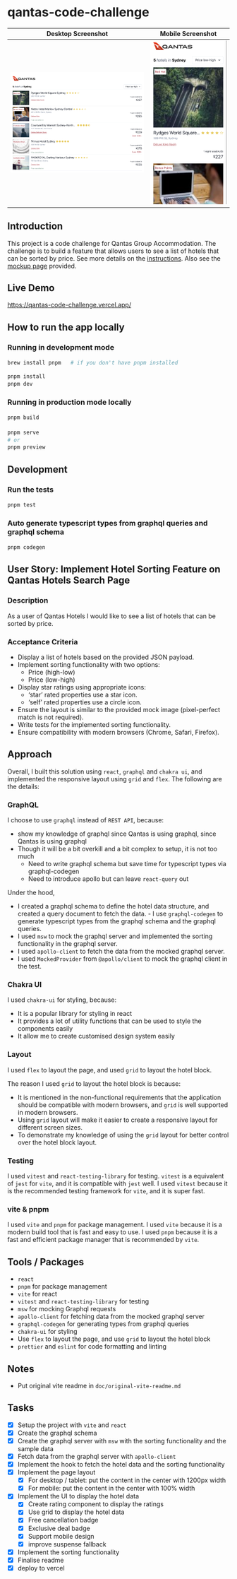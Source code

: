 # qantas-code-challenge

|                Desktop Screenshot                 |                Mobile Screenshot                |
| :-----------------------------------------------: | :---------------------------------------------: |
| ![Desktop Screenshot](doc/screenshot-desktop.png) | ![Mobile Screenshot](doc/screenshot-mobile.png) |

## Introduction

This project is a code challenge for Qantas Group Accommodation. The challenge is to build a feature that allows users to see a list of hotels that can be sorted by price. See more details on the [instructions](doc/instructions.md). Also see the [mockup page](doc/page-mock.jpg) provided.

## Live Demo

https://qantas-code-challenge.vercel.app/

## How to run the app locally

### Running in development mode

```bash
brew install pnpm   # if you don't have pnpm installed
```

```bash
pnpm install
pnpm dev
```

### Running in production mode locally

```bash
pnpm build

pnpm serve
# or
pnpm preview
```

## Development

### Run the tests

```bash
pnpm test
```

### Auto generate typescript types from graphql queries and graphql schema

```bash
pnpm codegen
```

## User Story: Implement Hotel Sorting Feature on Qantas Hotels Search Page

### Description

As a user of Qantas Hotels I would like to see a list of hotels that can be sorted by price.

### Acceptance Criteria

- Display a list of hotels based on the provided JSON payload.
- Implement sorting functionality with two options:
  - Price (high-low)
  - Price (low-high)
- Display star ratings using appropriate icons:
  - ‘star’ rated properties use a star icon.
  - ‘self’ rated properties use a circle icon.
- Ensure the layout is similar to the provided mock image (pixel-perfect match is not required).
- Write tests for the implemented sorting functionality.
- Ensure compatibility with modern browsers (Chrome, Safari, Firefox).

## Approach

Overall, I built this solution using `react`, `graphql` and `chakra ui`, and implemented the responsive layout using `grid` and `flex`. The following are the details:

### GraphQL

I choose to use `graphql` instead of `REST API`, because:

- show my knowledge of graphql since Qantas is using graphql, since Qantas is using graphql
- Though it will be a bit overkill and a bit complex to setup, it is not too much
  - Need to write graphql schema but save time for typescript types via graphql-codegen
  - Need to introduce apollo but can leave `react-query` out

Under the hood,

- I created a graphql schema to define the hotel data structure, and created a query document to fetch the data. - I use `graphql-codegen` to generate typescript types from the graphql schema and the graphql queries.
- I used `msw` to mock the graphql server and implemented the sorting functionality in the graphql server.
- I used `apollo-client` to fetch the data from the mocked graphql server.
- I used `MockedProvider` from `@apollo/client` to mock the graphql client in the test.

### Chakra UI

I used `chakra-ui` for styling, because:

- It is a popular library for styling in react
- It provides a lot of utility functions that can be used to style the components easily
- It allow me to create customised design system easily

### Layout

I used `flex` to layout the page, and used `grid` to layout the hotel block.

The reason I used `grid` to layout the hotel block is because:

- It is mentioned in the non-functional requirements that the application should be compatible with modern browsers, and `grid` is well supported in modern browsers.
- Using `grid` layout will make it easier to create a responsive layout for different screen sizes.
- To demonstrate my knowledge of using the `grid` layout for better control over the hotel block layout.

### Testing

I used `vitest` and `react-testing-library` for testing. `vitest` is a equivalent of `jest` for `vite`, and it is compatible with `jest` well. I used `vitest` because it is the recommended testing framework for `vite`, and it is super fast.

### vite & pnpm

I used `vite` and `pnpm` for package management. I used `vite` because it is a modern build tool that is fast and easy to use. I used `pnpm` because it is a fast and efficient package manager that is recommended by `vite`.

## Tools / Packages

- `react`
- `pnpm` for package management
- `vite` for react
- `vitest` and `react-testing-library` for testing
- `msw` for mocking Graphql requests
- `apollo-client` for fetching data from the mocked graphql server
- `graphql-codegen` for generating types from graphql queries
- `chakra-ui` for styling
- Use `flex` to layout the page, and use `grid` to layout the hotel block
- `prettier` and `eslint` for code formatting and linting

## Notes

- Put original vite readme in `doc/original-vite-readme.md`

## Tasks

- [x] Setup the project with `vite` and `react`
- [x] Create the graphql schema
- [x] Create the graphql server with `msw` with the sorting functionality and the sample data
- [x] Fetch data from the graphql server with `apollo-client`
- [x] Implement the hook to fetch the hotel data and the sorting functionality
- [x] Implement the page layout
  - [x] For desktop / tablet: put the content in the center with 1200px width
  - [x] For mobile: put the content in the center with 100% width
- [x] Implement the UI to display the hotel data
  - [x] Create rating component to display the ratings
  - [x] Use grid to display the hotel data
  - [x] Free cancellation badge
  - [x] Exclusive deal badge
  - [x] Support mobile design
  - [x] improve suspense fallback
- [x] Implement the sorting functionality
- [x] Finalise readme
- [x] deploy to vercel
